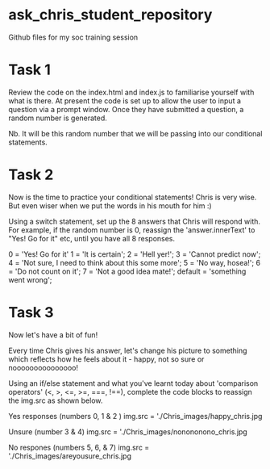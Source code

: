 # ask_chris_student_repository

Github files for my soc training session

# Task 1

Review the code on the index.html and index.js to familiarise yourself with what is there. At present the code is set up to allow the user to input a question via a prompt window. Once they have submitted a question, a random number is generated.

Nb. It will be this random number that we will be passing into our conditional statements.

# Task 2

Now is the time to practice your conditional statements! Chris is very wise. But even wiser when we put the words in his mouth for him :)

Using a switch statement, set up the 8 answers that Chris will respond with. For example, if the random number is 0, reassign the 'answer.innerText' to "Yes! Go for it" etc, until you have all 8 responses.

0 = 'Yes! Go for it'
1 = 'It is certain';
2 = 'Hell yer!';
3 = 'Cannot predict now';
4 = 'Not sure, I need to think about this some more';
5 = 'No way, hosea!';
6 = 'Do not count on it';
7 = 'Not a good idea mate!';
default = 'something went wrong';

# Task 3

Now let's have a bit of fun!

Every time Chris gives his answer, let's change his picture to something which reflects how he feels about it - happy, not so sure or nooooooooooooooo!

Using an if/else statement and what you've learnt today about 'comparison operators' (<, >, <=, >=, ===, !==), complete the code blocks to reassign the img.src as shown below.

Yes responses (numbers 0, 1 & 2 )
img.src = './Chris_images/happy_chris.jpg

Unsure (number 3 & 4)
img.src = './Chris_images/nonononono_chris.jpg

No respones (numbers 5, 6, & 7)
img.src = './Chris_images/areyousure_chris.jpg
